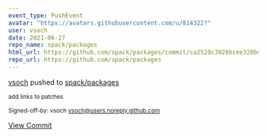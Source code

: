 ```yaml
---
event_type: PushEvent
avatar: "https://avatars.githubusercontent.com/u/814322?"
user: vsoch
date: 2021-06-27
repo_name: spack/packages
html_url: https://github.com/spack/packages/commit/ca2520c3026bcee320bdb7146bbfdffe31f556a1
repo_url: https://github.com/spack/packages
---
```


<a href='https://github.com/vsoch' target='_blank'>vsoch</a> pushed to <a href='https://github.com/spack/packages' target='_blank'>spack/packages</a>

<small>add links to patches

Signed-off-by: vsoch <vsoch@users.noreply.github.com></small>

<a href='https://github.com/spack/packages/commit/ca2520c3026bcee320bdb7146bbfdffe31f556a1' target='_blank'>View Commit</a>